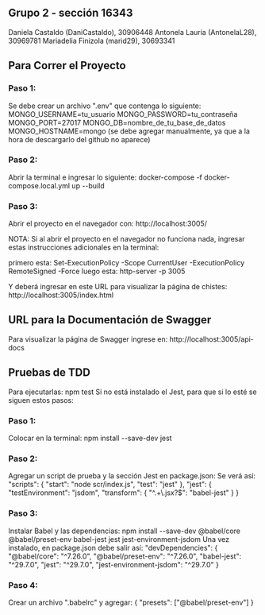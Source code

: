## Grupo 2 - sección 16343
Daniela Castaldo (DaniCastaldo), 30906448
Antonela Lauria (AntonelaL28), 30969781 
Mariadelia Finizola (marid29), 30693341

## Para Correr el Proyecto

### Paso 1:
Se debe crear un archivo ".env" que contenga lo siguiente:
MONGO_USERNAME=tu_usuario
MONGO_PASSWORD=tu_contraseña
MONGO_PORT=27017
MONGO_DB=nombre_de_tu_base_de_datos
MONGO_HOSTNAME=mongo 
(se debe agregar manualmente, ya que a la hora de descargarlo del github no aparece)

### Paso 2:
Abrir la terminal e ingresar lo siguiente:
docker-compose -f docker-compose.local.yml up --build

### Paso 3:
Abrir el proyecto en el navegador con:
http://localhost:3005/

NOTA:
Si al abrir el proyecto en el navegador no funciona nada,
ingresar estas instrucciones adicionales en la terminal:

primero esta:
Set-ExecutionPolicy -Scope CurrentUser -ExecutionPolicy RemoteSigned -Force
luego esta:
http-server -p 3005

Y deberá ingresar en este URL para visualizar la página de chistes:
http://localhost:3005/index.html



## URL para la Documentación de Swagger
Para visualizar la página de Swagger ingrese en:
http://localhost:3005/api-docs



## Pruebas de TDD 
Para ejecutarlas: npm test
Si no está instalado el Jest, para que si lo esté se siguen estos pasos:

### Paso 1:
Colocar en la terminal: npm install --save-dev jest

### Paso 2:
Agregar un script de prueba y la sección Jest en package.json:
Se verá así:
"scripts": {
    "start": "node scr/index.js",
    "test": "jest"
},
"jest": {
    "testEnvironment": "jsdom",
    "transform": {
        "^.+\\.jsx?$": "babel-jest"
    }
}

### Paso 3:
Instalar Babel y las dependencias:
npm install --save-dev @babel/core @babel/preset-env babel-jest jest jest-environment-jsdom
Una vez instalado, en package.json debe salir así:
"devDependencies": {
    "@babel/core": "^7.26.0",
    "@babel/preset-env": "^7.26.0",
    "babel-jest": "^29.7.0",
    "jest": "^29.7.0",
    "jest-environment-jsdom": "^29.7.0"
}

### Paso 4:
Crear un archivo ".babelrc" y agregar:
{
  "presets": ["@babel/preset-env"]
}